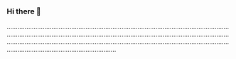 ### Hi there 👋

.................................................................................................................................................................................................................................................................................................................................................................................................................................................
